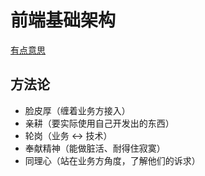 # 前端基础架构

[有点意思](https://juejin.im/post/5e6447e1f265da575f4e7df1)

## 方法论
- 脸皮厚（缠着业务方接入）
- 亲耕（要实际使用自己开发出的东西）
- 轮岗（业务 <-> 技术）
- 奉献精神（能做脏活、耐得住寂寞）
- 同理心（站在业务方角度，了解他们的诉求）


